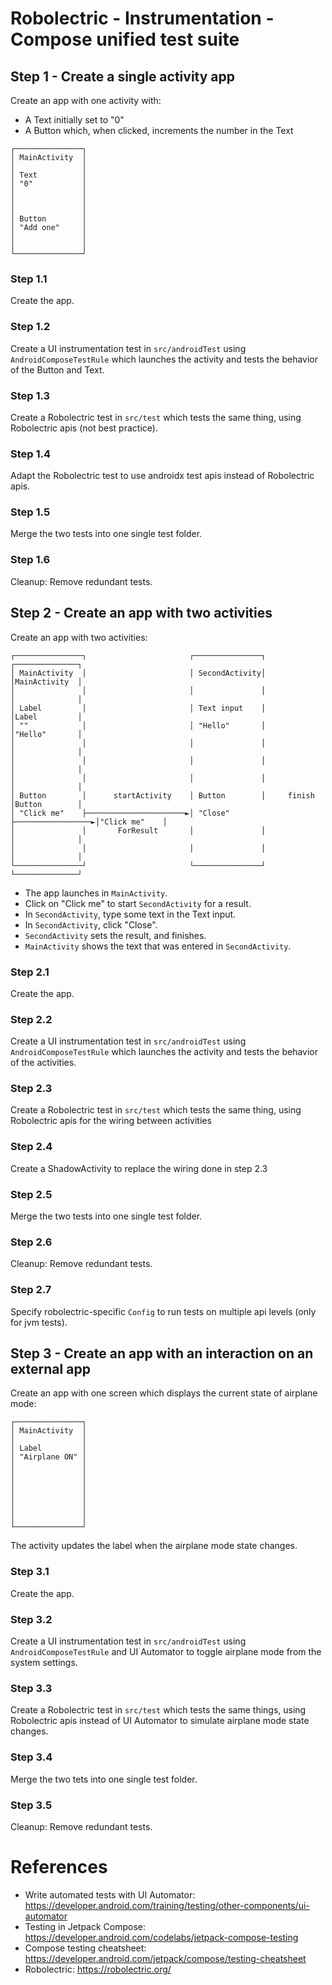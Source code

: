 # Robolectric - Instrumentation - Compose unified test suite

## Step 1 - Create a single activity app
Create an app with one activity with:

* A Text initially set to "0"
* A Button which, when clicked, increments the number in the Text
```
┌───────────────┐ 
│ MainActivity  │ 
│               │ 
│ Text          │ 
│ "0"           │ 
│               │ 
│               │ 
│               │ 
│ Button        │ 
│ "Add one"     │
│               │ 
│               │ 
└───────────────┘ 
```
### Step 1.1 
Create the app.

### Step 1.2
Create a UI instrumentation test in `src/androidTest` using `AndroidComposeTestRule` which launches the activity and tests the behavior of the Button and Text.

### Step 1.3
Create a Robolectric test in `src/test` which tests the same thing, using Robolectric apis (not best practice).

### Step 1.4
Adapt the Robolectric test to use androidx test apis instead of Robolectric apis.

### Step 1.5 
Merge the two tests into one single test folder.

### Step 1.6
Cleanup: Remove redundant tests.

## Step 2 - Create an app with two activities
Create an app with two activities:
```
┌───────────────┐                       ┌───────────────┐                  ┌──────────────┐
│ MainActivity  │                       │ SecondActivity│                  │MainActivity  │
│               │                       │               │                  │              │
│ Label         │                       │ Text input    │                  │Label         │
│ ""            │                       │ "Hello"       │                  │"Hello"       │
│               │                       │               │                  │              │
│               │                       │               │                  │              │
│               │                       │               │                  │              │
│ Button        │      startActivity    │ Button        │     finish       │Button        │
│ "Click me"    ├──────────────────────►│ "Close"       ├─────────────────►│"Click me"    │
│               │       ForResult       │               │                  │              │
│               │                       │               │                  │              │
└───────────────┘                       └───────────────┘                  └──────────────┘
```

* The app launches in `MainActivity`.
* Click on "Click me" to start `SecondActivity` for a result.
* In `SecondActivity`, type some text in the Text input.
* In `SecondActivity`, click "Close".
* `SecondActivity` sets the result, and finishes.
* `MainActivity` shows the text that was entered in `SecondActivity`.

### Step 2.1
Create the app.

### Step 2.2
Create a UI instrumentation test in `src/androidTest` using `AndroidComposeTestRule` which launches the activity and tests the behavior of the activities.

### Step 2.3
Create a Robolectric test in `src/test` which tests the same thing, using Robolectric apis for the wiring between activities

### Step 2.4
Create a ShadowActivity to replace the wiring done in step 2.3

### Step 2.5
Merge the two tests into one single test folder.

### Step 2.6
Cleanup: Remove redundant tests.

### Step 2.7
Specify robolectric-specific `Config` to run tests on multiple api levels (only for jvm tests).

## Step 3 - Create an app with an interaction on an external app
Create an app with one screen which displays the current state of airplane mode:
```
┌───────────────┐ 
│ MainActivity  │ 
│               │ 
│ Label         │ 
│ "Airplane ON" │ 
│               │ 
│               │ 
│               │ 
│               │ 
│               │
│               │ 
│               │ 
└───────────────┘ 
```

The activity updates the label when the airplane mode state changes.

### Step 3.1
Create the app.

### Step 3.2
Create a UI instrumentation test in `src/androidTest` using `AndroidComposeTestRule` and UI Automator to toggle airplane mode from the system settings.

### Step 3.3
Create a Robolectric test in `src/test` which tests the same things, using Robolectric apis instead of UI Automator to simulate airplane mode state changes.

### Step 3.4
Merge the two tets into one single test folder.

### Step 3.5
Cleanup: Remove redundant tests.


# References
* Write automated tests with UI Automator: https://developer.android.com/training/testing/other-components/ui-automator
* Testing in Jetpack Compose: https://developer.android.com/codelabs/jetpack-compose-testing
* Compose testing cheatsheet: https://developer.android.com/jetpack/compose/testing-cheatsheet
* Robolectric: https://robolectric.org/
